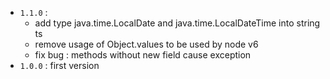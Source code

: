 * `1.1.0` :
  * add type java.time.LocalDate and java.time.LocalDateTime into string ts
  * remove usage of Object.values to be used by node v6
  * fix bug : methods without new field cause exception
* `1.0.0` : first version